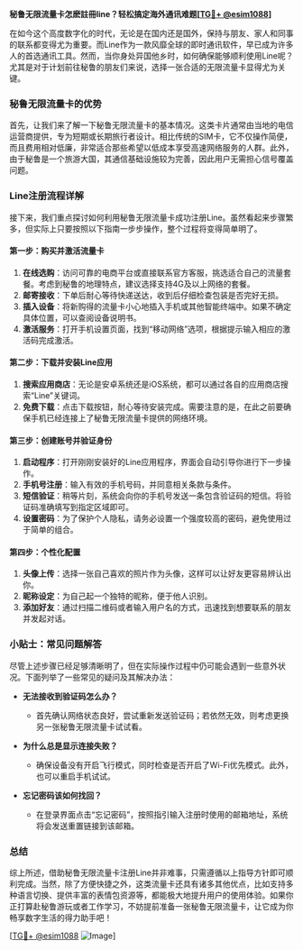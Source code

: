 **秘鲁无限流量卡怎麽註冊line？轻松搞定海外通讯难题[[TG💪+ @esim1088](https://t.me/s/esim1088)]**

在如今这个高度数字化的时代，无论是在国内还是国外，保持与朋友、家人和同事的联系都变得尤为重要。而Line作为一款风靡全球的即时通讯软件，早已成为许多人的首选通讯工具。然而，当你身处异国他乡时，如何确保能够顺利使用Line呢？尤其是对于计划前往秘鲁的朋友们来说，选择一张合适的无限流量卡显得尤为关键。

### 秘鲁无限流量卡的优势

首先，让我们来了解一下秘鲁无限流量卡的基本情况。这类卡片通常由当地的电信运营商提供，专为短期或长期旅行者设计。相比传统的SIM卡，它不仅操作简便，而且费用相对低廉，非常适合那些希望以低成本享受高速网络服务的人群。此外，由于秘鲁是一个旅游大国，其通信基础设施较为完善，因此用户无需担心信号覆盖问题。

### Line注册流程详解

接下来，我们重点探讨如何利用秘鲁无限流量卡成功注册Line。虽然看起来步骤繁多，但实际上只要按照以下指南一步步操作，整个过程将变得简单明了。

#### 第一步：购买并激活流量卡

1. **在线选购**：访问可靠的电商平台或直接联系官方客服，挑选适合自己的流量套餐。考虑到秘鲁的地理特点，建议选择支持4G及以上网络的套餐。
2. **邮寄接收**：下单后耐心等待快递送达，收到后仔细检查包装是否完好无损。
3. **插入设备**：将新购得的流量卡小心地插入手机或其他智能终端中。如果不确定具体位置，可以查阅设备说明书。
4. **激活服务**：打开手机设置页面，找到“移动网络”选项，根据提示输入相应的激活码完成激活。

#### 第二步：下载并安装Line应用

1. **搜索应用商店**：无论是安卓系统还是iOS系统，都可以通过各自的应用商店搜索“Line”关键词。
2. **免费下载**：点击下载按钮，耐心等待安装完成。需要注意的是，在此之前要确保手机已经连接上了秘鲁无限流量卡提供的网络环境。

#### 第三步：创建账号并验证身份

1. **启动程序**：打开刚刚安装好的Line应用程序，界面会自动引导你进行下一步操作。
2. **手机号注册**：输入有效的手机号码，并同意相关条款与条件。
3. **短信验证**：稍等片刻，系统会向你的手机号发送一条包含验证码的短信。将验证码准确填写到指定区域即可。
4. **设置密码**：为了保护个人隐私，请务必设置一个强度较高的密码，避免使用过于简单的组合。

#### 第四步：个性化配置

1. **头像上传**：选择一张自己喜欢的照片作为头像，这样可以让好友更容易辨认出你。
2. **昵称设定**：为自己起一个独特的昵称，便于他人识别。
3. **添加好友**：通过扫描二维码或者输入用户名的方式，迅速找到想要联系的朋友并发起对话。

### 小贴士：常见问题解答

尽管上述步骤已经足够清晰明了，但在实际操作过程中仍可能会遇到一些意外状况。下面列举了一些常见的疑问及其解决办法：

- **无法接收到验证码怎么办？**
  - 首先确认网络状态良好，尝试重新发送验证码；若依然无效，则考虑更换另一张秘鲁无限流量卡试试看。
  
- **为什么总是显示连接失败？**
  - 确保设备没有开启飞行模式，同时检查是否开启了Wi-Fi优先模式。此外，也可以重启手机试试。

- **忘记密码该如何找回？**
  - 在登录界面点击“忘记密码”，按照指引输入注册时使用的邮箱地址，系统将会发送重置链接到该邮箱。

### 总结

综上所述，借助秘鲁无限流量卡注册Line并非难事，只需遵循以上指导方针即可顺利完成。当然，除了方便快捷之外，这类流量卡还具有诸多其他优点，比如支持多种语言切换、提供丰富的表情包资源等，都能极大地提升用户的使用体验。如果你正打算赴秘鲁游玩或者工作学习，不妨提前准备一张秘鲁无限流量卡，让它成为你畅享数字生活的得力助手吧！

[[TG💪+ @esim1088](https://t.me/s/esim1088) ![Image](https://i.postimg.cc/4NQfJmqS/Snipaste-2025-05-13-00-14-12.png)]